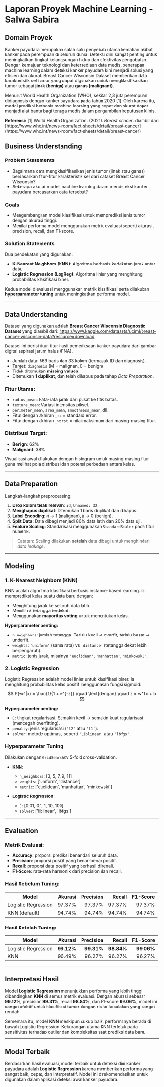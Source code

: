 # Laporan Proyek Machine Learning - Salwa Sabira

## Domain Proyek

Kanker payudara merupakan salah satu penyebab utama kematian akibat kanker pada perempuan di seluruh dunia. Deteksi dini sangat penting untuk meningkatkan tingkat kelangsungan hidup dan efektivitas pengobatan. Dengan kemajuan teknologi dan ketersediaan data medis, penerapan machine learning dalam deteksi kanker payudara kini menjadi solusi yang efisien dan akurat. Breast Cancer Wisconsin Dataset memberikan data karakteristik sel tumor yang dapat digunakan untuk mengklasifikasikan tumor sebagai **jinak (benign)** atau **ganas (malignant)**.

Menurut World Health Organization (WHO), sekitar 2,3 juta perempuan didiagnosis dengan kanker payudara pada tahun 2020 \[1]. Oleh karena itu, model prediksi berbasis machine learning yang cepat dan akurat dapat menjadi alat bantu bagi tenaga medis dalam pengambilan keputusan klinis.

**Referensi:**
\[1] World Health Organization. (2021). *Breast cancer*. diambil dari [https://www.who.int/news-room/fact-sheets/detail/breast-cancer](https://www.who.int/news-room/fact-sheets/detail/breast-cancer)


## Business Understanding

### Problem Statements
- Bagaimana cara mengklasifikasikan jenis tumor (jinak atau ganas) berdasarkan fitur-fitur karakteristik sel dari dataset Breast Cancer Wisconsin?
- Seberapa akurat model machine learning dalam mendeteksi kanker payudara berdasarkan data tersebut?

### Goals
- Mengembangkan model klasifikasi untuk memprediksi jenis tumor dengan akurasi tinggi.
- Menilai performa model menggunakan metrik evaluasi seperti akurasi, precision, recall, dan F1-score.

### Solution Statements
Dua pendekatan yang digunakan:

- **K-Nearest Neighbors (KNN)**: Algoritma berbasis kedekatan jarak antar data.
- **Logistic Regression (LogReg)**: Algoritma linier yang menghitung probabilitas klasifikasi biner.

Kedua model dievaluasi menggunakan metrik klasifikasi serta dilakukan **hyperparameter tuning** untuk meningkatkan performa model.

---

## Data Understanding

Dataset yang digunakan adalah **Breast Cancer Wisconsin Diagnostic Dataset** yang diambil dari:
https://www.kaggle.com/datasets/uciml/breast-cancer-wisconsin-data?resource=download

Dataset ini berisi fitur-fitur hasil pemeriksaan kanker payudara dari gambar digital aspirasi jarum halus (FNA).

- Jumlah data: 569 baris dan 33 kolom (termasuk ID dan diagnosis).
- Target: `diagnosis` (M = malignan, B = benign)
- Tidak ditemukan **missing values**.
- Ditemukan **1 duplikat**, dan telah dihapus pada tahap *Data Preparation*.

### Fitur Utama:
- `radius_mean`: Rata-rata jarak dari pusat ke titik batas.
- `texture_mean`: Variasi intensitas piksel.
- `perimeter_mean`, `area_mean`, `smoothness_mean`, dll.
- Fitur dengan akhiran `_se` = standard error.
- Fitur dengan akhiran `_worst` = nilai maksimum dari masing-masing fitur.

### Distribusi Target:
- **Benign**: 62%
- **Malignant**: 38%

Visualisasi awal dilakukan dengan histogram untuk masing-masing fitur guna melihat pola distribusi dan potensi perbedaan antara kelas.

---

## Data Preparation

Langkah-langkah preprocessing:

1. **Drop kolom tidak relevan**: `id`, `Unnamed: 32`.
2. **Menghapus duplikat**: Ditemukan 1 baris duplikat dan dihapus.
3. **Label Encoding**: `M` → 1 (malignan), `B` → 0 (benign).
4. **Split Data**: Data dibagi menjadi 80% data latih dan 20% data uji.
5. **Feature Scaling**: Standarisasi menggunakan `StandardScaler` pada fitur numerik.

> Catatan: Scaling dilakukan **setelah** data dibagi untuk menghindari *data leakage*.

---

## Modeling

### 1. K-Nearest Neighbors (KNN)

KNN adalah algoritma klasifikasi berbasis instance-based learning. Ia memprediksi kelas suatu data baru dengan:

- Menghitung jarak ke seluruh data latih.
- Memilih *k* tetangga terdekat.
- Menggunakan **mayoritas voting** untuk menentukan kelas.

**Hyperparameter penting:**
- `n_neighbors`: jumlah tetangga. Terlalu kecil → overfit, terlalu besar → underfit.
- `weights`: `'uniform'` (sama rata) vs `'distance'` (tetangga dekat lebih berpengaruh).
- `metric`: jenis jarak, misalnya `'euclidean'`, `'manhattan'`, `'minkowski'`.

### 2. Logistic Regression

Logistic Regression adalah model linier untuk klasifikasi biner. Ia menghitung probabilitas kelas positif menggunakan fungsi sigmoid:
  
$$
P(y=1|x) = \frac{1}{1 + e^{-z}} \quad \text{dengan} \quad z = w^Tx + b
$$

**Hyperparameter penting:**
- `C`: tingkat regularisasi. Semakin kecil → semakin kuat regularisasi (mencegah overfitting).
- `penalty`: jenis regularisasi (`'l2'` atau `'l1'`).
- `solver`: metode optimasi, seperti `'liblinear'` atau `'lbfgs'`.

### Hyperparameter Tuning

Dilakukan dengan `GridSearchCV` 5-fold cross-validation.

- **KNN**:
  - `n_neighbors`: [3, 5, 7, 9, 11]
  - `weights`: ['uniform', 'distance']
  - `metric`: ['euclidean', 'manhattan', 'minkowski']

- **Logistic Regression**:
  - `C`: [0.01, 0.1, 1, 10, 100]
  - `solver`: ['liblinear', 'lbfgs']

---

## Evaluation

### Metrik Evaluasi:
- **Accuracy**: proporsi prediksi benar dari seluruh data.
- **Precision**: proporsi positif yang benar-benar positif.
- **Recall**: proporsi data positif yang berhasil dikenali.
- **F1-Score**: rata-rata harmonik dari precision dan recall.

### Hasil Sebelum Tuning:

| Model              | Akurasi | Precision | Recall | F1-Score |
|--------------------|--------:|----------:|-------:|---------:|
| Logistic Regression| 97.37%  | 97.37%    | 97.37% | 97.37%   |
| KNN (default)      | 94.74%  | 94.74%     | 94.74%  | 94.74%    |

### Hasil Setelah Tuning:

| Model              | Akurasi | Precision | Recall | F1-Score |
|--------------------|--------:|----------:|-------:|---------:|
| Logistic Regression| **99.12%** | **99.31%** | **98.84%** | **99.06%** |
| KNN                | 96.49%  | 96.27%    | 96.27% | 96.27%   |

---

## Interpretasi Hasil

Model **Logistic Regression** menunjukkan performa yang lebih tinggi dibandingkan **KNN** di semua metrik evaluasi. Dengan akurasi sebesar **99.12%**, precision **99.31%**, recall **98.84%**, dan F1-score **99.06%**, model ini sangat efektif untuk klasifikasi tumor dengan risiko kesalahan yang sangat rendah.

Sementara itu, model **KNN** meskipun cukup baik, performanya berada di bawah Logistic Regression. Kekurangan utama KNN terletak pada sensitivitas terhadap outlier dan kompleksitas saat prediksi data baru.

---

## Model Terbaik

Berdasarkan hasil evaluasi, model terbaik untuk deteksi dini kanker payudara adalah **Logistic Regression** karena memberikan performa yang sangat baik, cepat, dan interpretatif. Model ini direkomendasikan untuk digunakan dalam aplikasi deteksi awal kanker payudara.
